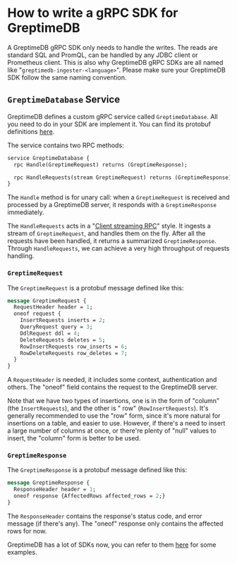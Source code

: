 # How to write a gRPC SDK for GreptimeDB

A GreptimeDB gRPC SDK only needs to handle the writes. The reads are standard SQL and PromQL, can be handled by any JDBC
client or Prometheus client. This is also why GreptimeDB gRPC SDKs are all named
like "`greptimedb-ingester-<language>`". Please make sure your GreptimeDB SDK follow the same naming convention.

## `GreptimeDatabase` Service

GreptimeDB defines a custom gRPC service called `GreptimeDatabase`. All you need to do in your SDK are implement it. You
can find its protobuf
definitions [here](https://github.com/GreptimeTeam/greptime-proto/blob/main/proto/greptime/v1/database.proto).

The service contains two RPC methods:

```protobuf
service GreptimeDatabase {
  rpc Handle(GreptimeRequest) returns (GreptimeResponse);

  rpc HandleRequests(stream GreptimeRequest) returns (GreptimeResponse);
}
```

The `Handle` method is for unary call: when a `GreptimeRequest` is received and processed by a GreptimeDB
server, it responds with a `GreptimeResponse` immediately.

The `HandleRequests` acts in
a "[Client streaming RPC](https://grpc.io/docs/what-is-grpc/core-concepts/#client-streaming-rpc)" style. It ingests a
stream of `GreptimeRequest`, and handles them on the fly. After all the requests have been handled, it returns a
summarized `GreptimeResponse`. Through `HandleRequests`, we can achieve a very high throughput of requests handling.

### `GreptimeRequest`

The `GreptimeRequest` is a protobuf message defined like this:

```protobuf
message GreptimeRequest {
  RequestHeader header = 1;
  oneof request {
    InsertRequests inserts = 2;
    QueryRequest query = 3;
    DdlRequest ddl = 4;
    DeleteRequests deletes = 5;
    RowInsertRequests row_inserts = 6;
    RowDeleteRequests row_deletes = 7;
  }
}
```

A `RequestHeader` is needed, it includes some context, authentication and others. The "oneof" field contains the request
to the GreptimeDB server.

Note that we have two types of insertions, one is in the form of "column" (the `InsertRequests`), and the other is "
row" (`RowInsertRequests`). It's generally recommended to use the "row" form, since it's more natural for insertions on
a table, and easier to use. However, if there's a need to insert a large number of columns at once, or there're plenty
of "null" values to insert, the "column" form is better to be used.

### `GreptimeResponse`

The `GreptimeResponse` is a protobuf message defined like this:

```protobuf
message GreptimeResponse {
  ResponseHeader header = 1;
  oneof response {AffectedRows affected_rows = 2;}
}
```

The `ResponseHeader` contains the response's status code, and error message (if there's any). The "oneof" response only
contains the affected rows for now.

GreptimeDB has a lot of SDKs now, you can refer to
them [here](https://github.com/GreptimeTeam?q=ingester&type=all&language=&sort=) for some examples.
